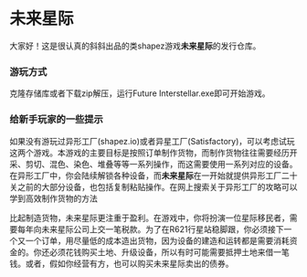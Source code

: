 # 未来星际

大家好！这是很认真的斜斜出品的类shapez游戏************未来星际************的发行仓库。

### 游玩方式

克隆存储库或者下载zip解压，运行Future Interstellar.exe即可开始游戏。

### 给新手玩家的一些提示

如果没有游玩过异形工厂(shapez.io)或者异星工厂(Satisfactory)，可以考虑试玩这两个游戏。本游戏的主要目标是按照订单制作货物，而制作货物往往需要经历开采、剪切、混色、染色、堆叠等等一系列操作，而这需要使用一系列对应的设备。在异形工厂中，你会陆续解锁各种设备，而************未来星际************在一开始就提供异形工厂二十关之前的大部分设备，也包括复制粘贴操作。在网上搜索关于异形工厂的攻略可以学到高效制作货物的方法

比起制造货物，未来星际更注重于盈利。在游戏中，你将扮演一位星际移民者，需要每年向未来星际公司上交一笔税款。为了在R621行星站稳脚跟，你必须接下一个又一个订单，用尽量低的成本造出货物，因为设备的建造和运转都是需要消耗资金的。你还必须花钱购买土地、升级设备，所以有时可能需要抵押土地来借一笔钱。或者，假如你经营有方，也可以购买未来星际卖出的债券。
